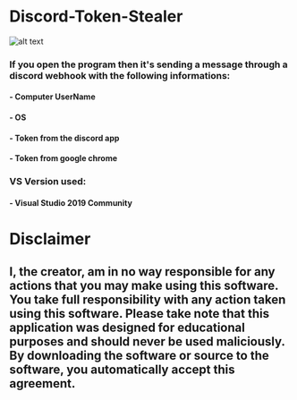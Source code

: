 # Discord-Token-Stealer
![alt text](https://i.imgur.com/YWEBcLX.png)


### If you open the program then it's sending a message through a discord webhook with the following informations:
#### - Computer UserName
#### - OS
#### - Token from the discord app
#### - Token from google chrome

### VS Version used:
#### - Visual Studio 2019 Community

# Disclaimer
## I, the creator, am in no way responsible for any actions that you may make using this software. You take full responsibility with any action taken using this software. Please take note that this application was designed for educational purposes and should never be used maliciously. By downloading the software or source to the software, you automatically accept this agreement.
